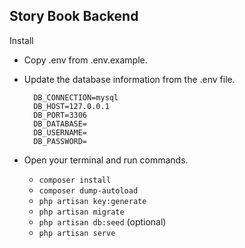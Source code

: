 ## Story Book Backend

Install

- Copy .env from .env.example.
- Update the database information from the .env file.
    <div>
    
        DB_CONNECTION=mysql
        DB_HOST=127.0.0.1
        DB_PORT=3306
        DB_DATABASE=
        DB_USERNAME=
        DB_PASSWORD=
    </div>
- Open your terminal and run commands.
    - `composer install`
    - `composer dump-autoload`
    - `php artisan key:generate`
    - `php artisan migrate`
    - `php artisan db:seed` (optional)
    - `php artisan serve`
